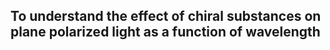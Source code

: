 ## To understand the effect of chiral substances on plane polarized light as a function of wavelength
